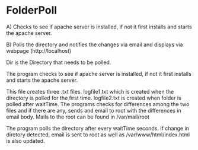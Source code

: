 # FolderPoll

A) Checks to see if apache server is installed, if not it first installs and starts the apache server.

B) Polls the directory and notifies the changes via email and displays via webpage (http://localhost)

Dir is the Directory that needs to be polled.

The program checks to see if apache server is installed, if not it first installs and starts the apache server.

This file creates three .txt files. logfile1.txt which is created when the directory is polled for the first time. logfile2.txt is created when folder is polled after waitTime. The programs checks for differences among the two files and if there are any, sends and email to root with the differences in email body. Mails to the root can be found in /var/mail/root

The program polls the directory after every waitTime seconds. If change in diretory detected, email is sent to root as well as /var/www/html/index.html is also updated. 
